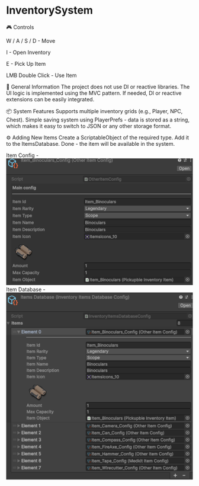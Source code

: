 # InventorySystem

🎮 Controls

W / A / S / D - Move

I - Open Inventory

E - Pick Up Item

LMB Double Click - Use Item

🧩 General Information
The project does not use DI or reactive libraries.
The UI logic is implemented using the MVC pattern.
If needed, DI or reactive extensions can be easily integrated.

📦 System Features
Supports multiple inventory grids (e.g., Player, NPC, Chest).
Simple saving system using PlayerPrefs - data is stored as a string,
which makes it easy to switch to JSON or any other storage format.

⚙️ Adding New Items
Create a ScriptableObject of the required type.
Add it to the ItemsDatabase.
Done - the item will be available in the system.

Item Config - ![alt text](image-1.png)
Item Database - ![alt text](image.png)